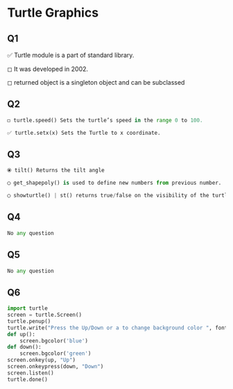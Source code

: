 # Turtle Graphics




## Q1

✅ Turtle module is a part of standard library.

◻︎ It was developed in 2002.

◻︎ returned object is a singleton object and can be subclassed

## Q2


```python
◻︎ turtle.speed() Sets the turtle’s speed in the range 0 to 100.

✅ turtle.setx(x) Sets the Turtle to x coordinate.
```

## Q3


```python
⦿ tilt() Returns the tilt angle

◯ get_shapepoly() is used to define new numbers from previous number.

◯ showturtle() | st() returns true/false on the visibility of the turtle.
```

## Q4


```python
No any question
```

## Q5


```python
No any question
```

## Q6


```python
import turtle
screen = turtle.Screen()
turtle.penup()
turtle.write("Press the Up/Down or a to change background color ", font = ('Arial', 10, 'bold'))
def up():
	screen.bgcolor('blue')
def down():
	screen.bgcolor('green')
screen.onkey(up, "Up")
screen.onkeypress(down, "Down")
screen.listen()
turtle.done()
```
